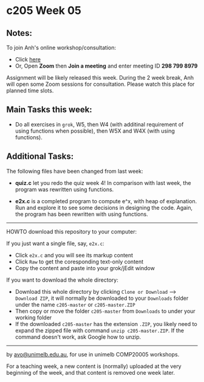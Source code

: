 c205 Week 05
=======
Notes:
--------
To join Anh's online workshop/consultation:
   - Click [here](https://unimelb.zoom.us/j/2987998979)
   - Or, Open **Zoom** then **Join a meeting** and enter meeting ID
**298 799 8979**  

Assignment will be likely released this week.
During the 2 week break, Anh will open some Zoom sessions for
consultation. Please watch this place for planned time slots.

Main Tasks this week:
-------------
  * Do all exercises in `grok`, W5, then W4 (with additinal requirement of using functions when possible), then W5X and W4X (with using functions).



Additional Tasks:
-------------------
The following files have been changed from last week:
  * **quiz.c** let you redo the quiz week 4! 
In comparison with last week, the program was
rewritten using functions.

  * **e2x.c** is a completed program to compute e^x, with heap of explanation. Run and explore it to see some decisions in designing the code. 
   Again, the program has been rewritten with using functions.

 

------------------------------------------------------
HOWTO download this repository to your computer:

If you just want a single file, say, `e2x.c`:
  * Click `e2x.c` and you will see its markup content
  * Click `Raw` to get the coresponding text-only content 
  * Copy the content and paste into your grok/jEdit window


If you want to download the whole directory:
  * Download this whole directory by clicking `Clone or Download` --> `Download ZIP`, it will normally be downloaded to your `Downloads` folder under the name `c205-master` or `c205-master.ZIP`
  * Then copy or move the folder `c205-master` from `Downloads` to under your working folder
  * If the downloaded `c205-master` has the extension `.ZIP`, you likely need to expand the zipped file with command `unzip c205-master.ZIP`. If the command doesn't work, ask Google how to unzip.
 
-------------------------------------------------------------
by avo@unimelb.edu.au, for use in unimelb COMP20005 workshops.

For a teaching week, a new content is (normally) uploaded at the very beginning of the week, and that content is removed one week later.
